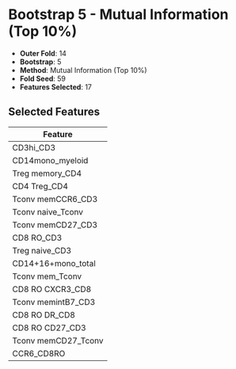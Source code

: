 # Bootstrap 5 - Mutual Information (Top 10%)

- **Outer Fold**: 14
- **Bootstrap**: 5
- **Method**: Mutual Information (Top 10%)
- **Fold Seed**: 59
- **Features Selected**: 17

## Selected Features

| Feature |
|---------|
| CD3hi_CD3 |
| CD14mono_myeloid |
| Treg memory_CD4 |
| CD4 Treg_CD4 |
| Tconv memCCR6_CD3 |
| Tconv naive_Tconv |
| Tconv memCD27_CD3 |
| CD8 RO_CD3 |
| Treg naive_CD3 |
| CD14+16+mono_total |
| Tconv mem_Tconv |
| CD8 RO CXCR3_CD8 |
| Tconv memintB7_CD3 |
| CD8 RO DR_CD8 |
| CD8 RO CD27_CD3 |
| Tconv memCD27_Tconv |
| CCR6_CD8RO |
